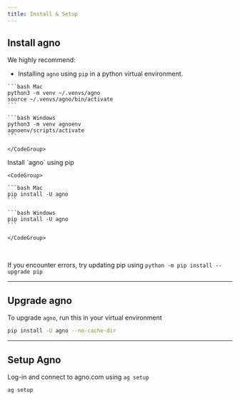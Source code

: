 ```yaml
---
title: Install & Setup
---
```


## Install agno

We highly recommend:

- Installing `agno` using `pip` in a python virtual environment.

<Steps>
  <Step title="Create a virtual environment">
    <CodeGroup>

    ```bash Mac
    python3 -m venv ~/.venvs/agno
    source ~/.venvs/agno/bin/activate
    ```

    ```bash Windows
    python3 -m venv agnoenv
    agnoenv/scripts/activate
    ```

    </CodeGroup>

  </Step>
  <Step title="Install agno">
    Install `agno` using pip

    <CodeGroup>

    ```bash Mac
    pip install -U agno
    ```

    ```bash Windows
    pip install -U agno
    ```

    </CodeGroup>

  </Step>
</Steps>

<br />

<Note>

If you encounter errors, try updating pip using `python -m pip install --upgrade pip`

</Note>

---

## Upgrade agno

To upgrade `agno`, run this in your virtual environment

```bash
pip install -U agno --no-cache-dir
```

---

## Setup Agno

Log-in and connect to agno.com using `ag setup`

```bash
ag setup
```
